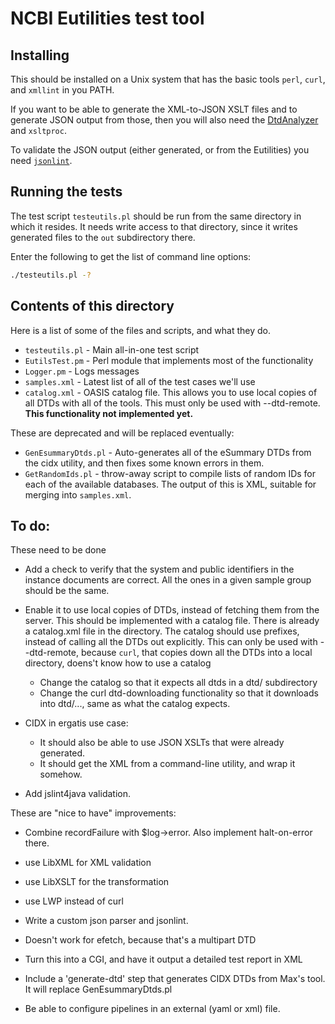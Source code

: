 # NCBI Eutilities test tool

## Installing

This should be installed on a Unix system that has the basic tools
`perl`, `curl`, and `xmllint` in you PATH.

If you want to be able to generate the XML-to-JSON XSLT files and to
generate JSON output from those, then
you will also need the [DtdAnalyzer](https://github.com/NCBITools/DtdAnalyzer)
and `xsltproc`.

To validate the JSON output (either generated, or from the Eutilities)
you need [`jsonlint`](https://github.com/zaach/jsonlint).

## Running the tests

The test script `testeutils.pl` should be run from the same directory in
which it resides.  It needs write access to that directory, since it writes
generated files to the `out` subdirectory there.

Enter the following to get the list of command line options:

```bash
./testeutils.pl -?
```

## Contents of this directory

Here is a list of some of the files and scripts, and what they do.

* `testeutils.pl` - Main all-in-one test script
* `EutilsTest.pm` - Perl module that implements most of the functionality
* `Logger.pm` - Logs messages
* `samples.xml` - Latest list of all of the test cases we'll use
* `catalog.xml` - OASIS catalog file.  This allows you to use local copies
  of all DTDs with all of the tools.  This must only be used with --dtd-remote.
  **This functionality not implemented yet.**

These are deprecated and will be replaced eventually:

* `GenEsummaryDtds.pl` - Auto-generates all of the eSummary DTDs from the cidx
  utility, and then fixes some known errors in them.
* `GetRandomIds.pl` - throw-away script to compile lists of random IDs for each
  of the available databases.  The output of this is XML, suitable for merging
  into `samples.xml`.


## To do:

These need to be done

- Add a check to verify that the system and public identifiers in the
  instance documents are correct.  All the ones in a given sample group
  should be the same.

- Enable it to use local copies of DTDs, instead of fetching them from the
  server.  This should be implemented with a catalog file.
  There is already a catalog.xml file in the
  directory.  The catalog should use prefixes, instead of calling all the DTDs out explicitly.
  This can only be used with --dtd-remote, because `curl`, that copies down all the
  DTDs into a local directory, doens't know how to use a catalog
    - Change the catalog so that it expects all dtds in a dtd/ subdirectory
    - Change the curl dtd-downloading functionality so that it downloads into
      dtd/..., same as what the catalog expects.

- CIDX in ergatis use case:
    - It should also be able to use JSON XSLTs that were already generated.
    - It should get the XML from a command-line utility, and wrap it somehow.

- Add jslint4java validation.

These are "nice to have" improvements:

- Combine recordFailure with $log->error.  Also implement halt-on-error there.

- use LibXML for XML validation

- use LibXSLT for the transformation

- use LWP instead of curl

- Write a custom json parser and jsonlint.

- Doesn't work for efetch, because that's a multipart DTD

- Turn this into a CGI, and have it output a detailed test report in XML

- Include a 'generate-dtd' step that generates CIDX DTDs from Max's tool.
  It will replace GenEsummaryDtds.pl

- Be able to configure pipelines in an external (yaml or xml) file.


